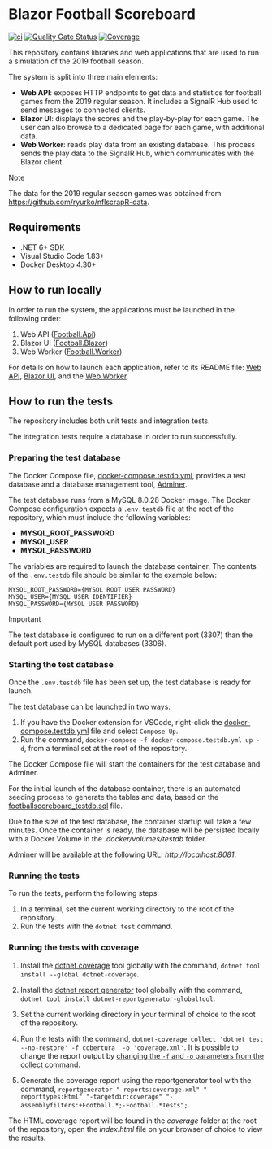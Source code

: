 # Blazor Football Scoreboard

[![ci](https://github.com/rolspace/blazor-football-scoreboard/actions/workflows/ci.yml/badge.svg)](https://github.com/rolspace/blazor-football-scoreboard/actions/workflows/ci.yml) [![Quality Gate Status](https://sonarcloud.io/api/project_badges/measure?project=rolspace_blazor-football-scoreboard&metric=alert_status)](https://sonarcloud.io/summary/new_code?id=rolspace_blazor-football-scoreboard) [![Coverage](https://sonarcloud.io/api/project_badges/measure?project=rolspace_blazor-football-scoreboard&metric=coverage)](https://sonarcloud.io/summary/new_code?id=rolspace_blazor-football-scoreboard)

This repository contains libraries and web applications that are used to run a simulation of the 2019 football season.

The system is split into three main elements:
- **Web API**: exposes HTTP endpoints to get data and statistics for football games from the 2019 regular season. It includes a SignalR Hub used to send messages to connected clients.
- **Blazor UI**: displays the scores and the play-by-play for each game. The user can also browse to a dedicated page for each game, with additional data.
- **Web Worker**: reads play data from an existing database. This process sends the play data to the SignalR Hub, which communicates with the Blazor client.

> [!NOTE]
> The data for the 2019 regular season games was obtained from https://github.com/ryurko/nflscrapR-data.

## Requirements

- .NET 6+ SDK
- Visual Studio Code 1.83+
- Docker Desktop 4.30+

## How to run locally

In order to run the system, the applications must be launched in the following order:
1. Web API ([Football.Api](/src/Hosts/Api/))
2. Blazor UI ([Football.Blazor](/src/Hosts/Blazor/))
3. Web Worker ([Football.Worker](/src/Hosts/Worker/))

For details on how to launch each application, refer to its README file: [Web API](/src/Hosts/Api/README.md), [Blazor UI](/src/Hosts/Blazor/README.md), and the [Web Worker](/src/Hosts/Worker/README.md).

## How to run the tests

The repository includes both unit tests and integration tests.

The integration tests require a database in order to run successfully.

### Preparing the test database

The Docker Compose file, [docker-compose.testdb.yml](/docker-compose.testdb.yml), provides a test database and a database management tool, [Adminer](https://www.adminer.org/).

The test database runs from a MySQL 8.0.28 Docker image. The Docker Compose configuration expects a `.env.testdb` file at the root of the repository, which must include the following variables:
- **MYSQL_ROOT_PASSWORD**
- **MYSQL_USER**
- **MYSQL_PASSWORD**

The variables are required to launch the database container.
The contents of the `.env.testdb` file should be similar to the example below:

```
MYSQL_ROOT_PASSWORD={MYSQL ROOT USER PASSWORD}
MYSQL_USER={MYSQL USER IDENTIFIER}
MYSQL_PASSWORD={MYSQL USER PASSWORD}
```

> [!IMPORTANT]
> The test database is configured to run on a different port (3307) than the default port used by MySQL databases (3306).

### Starting the test database

Once the `.env.testdb` file has been set up, the test database is ready for launch.

The test database can be launched in two ways:
1. If you have the Docker extension for VSCode, right-click the [docker-compose.testdb.yml](/docker-compose.testdb.yml) file and select `Compose Up`.
2. Run the command, `docker-compose -f docker-compose.testdb.yml up -d`, from a terminal set at the root of the repository.

The Docker Compose file will start the containers for the test database and Adminer.

For the initial launch of the database container, there is an automated seeding process to generate the tables and data, based on the [footballscoreboard_testdb.sql](/scripts/testdb/footballscoreboard_testdb.sql) file.

Due to the size of the test database, the container startup will take a few minutes. Once the container is ready, the database will be persisted locally with a Docker Volume in the *.docker/volumes/testdb* folder.

Adminer will be available at the following URL: *http&ZeroWidthSpace;://localhost:8081*.

### Running the tests

To run the tests, perform the following steps:

1. In a terminal, set the current working directory to the root of the repository.
2. Run the tests with the `dotnet test` command.

### Running the tests with coverage

1. Install the [dotnet coverage](https://learn.microsoft.com/en-us/dotnet/core/additional-tools/dotnet-coverage) tool globally with the command, `dotnet tool install --global dotnet-coverage`.

2. Install the [dotnet report generator](https://www.nuget.org/packages/dotnet-reportgenerator-globaltool) tool globally with the command, `dotnet tool install dotnet-reportgenerator-globaltool`.

3. Set the current working directory in your terminal of choice to the root of the repository.

4. Run the tests with the command, `dotnet-coverage collect 'dotnet test --no-restore' -f cobertura  -o 'coverage.xml'`. It is possible to change the report output by [changing the `-f` and `-o` parameters from the collect command](https://learn.microsoft.com/en-us/dotnet/core/additional-tools/dotnet-coverage#dotnet-coverage-collect).

5. Generate the coverage report using the reportgenerator tool with the command, `reportgenerator "-reports:coverage.xml" "-reporttypes:Html" "-targetdir:coverage" "-assemblyfilters:+Football.*;-Football.*Tests";`.

The HTML coverage report will be found in the *coverage* folder at the root of the repository, open the *index.html* file on your browser of choice to view the results.
